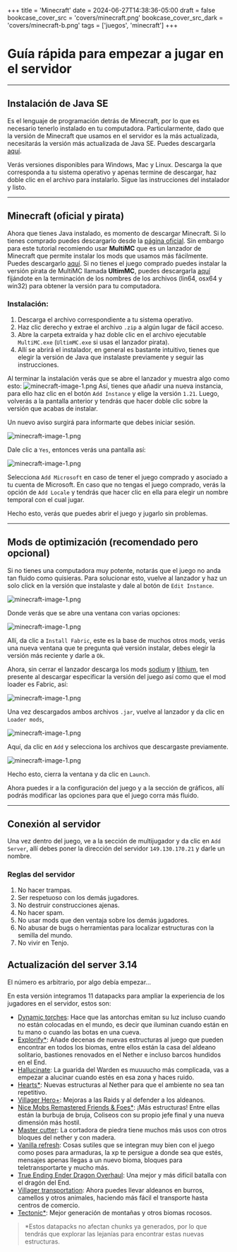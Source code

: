 +++
title = 'Minecraft'
date = 2024-06-27T14:38:36-05:00
draft = false
bookcase_cover_src = 'covers/minecraft.png'
bookcase_cover_src_dark = 'covers/minecraft-b.png'
tags = ['juegos', 'minecraft']
+++

# Guía rápida para empezar a jugar en el servidor

-----
## Instalación de Java SE
Es el lenguaje de programación detrás de Minecraft, por lo que es necesario tenerlo instalado en tu computadora. Particularmente, dado que la versión de Minecraft que usamos en el servidor es la más actualizada, necesitarás la versión más actualizada de Java SE. Puedes descargarla [aquí](https://www.oracle.com/co/java/technologies/downloads/).

Verás versiones disponibles para Windows, Mac y Linux. Descarga la que corresponda a tu sistema operativo y apenas termine de descargar, haz doble clic en el archivo para instalarlo. Sigue las instrucciones del instalador y listo.

-----
## Minecraft (oficial y pirata)
Ahora que tienes Java instalado, es momento de descargar Minecraft. Si lo tienes comprado puedes descargarlo desde la [página oficial](https://www.minecraft.net/es-es/download/). Sin embargo para este tutorial recomiendo usar **MultiMC** que es un lanzador de Minecraft que permite instalar los mods que usamos más fácilmente. Puedes descargarlo [aquí](https://multimc.org/#Download). Si no tienes el juego comprado puedes instalar la versión pirata de MultiMC llamada **UltimMC**, puedes descargarla [aquí](https://nightly.link/UltimMC/Launcher/workflows/main/develop) fijándote en la terminación de los nombres de los archivos (lin64, osx64 y win32) para obtener la versión para tu computadora.

### Instalación:
1. Descarga el archivo correspondiente a tu sistema operativo.
2. Haz clic derecho y extrae el archivo ```.zip``` a algún lugar de fácil acceso.
3. Abre la carpeta extraída y haz doble clic en el archivo ejecutable ```MultiMC.exe``` (```UltimMC.exe``` si usas el lanzador pirata).
4. Allí se abrirá el instalador, en general es bastante intuitivo, tienes que elegir la versión de Java que instalaste previamente y seguir las instrucciones.

Al terminar la instalación verás que se abre el lanzador y muestra algo como esto:
![minecraft-image-1.png](https://raw.githubusercontent.com/TomGaleano/nuevo_blog/main/public/minecraft-image-1.png)
Así, tienes que añadir una nueva instancia, para ello haz clic en el botón ```Add Instance``` y elige la versión ```1.21```. Luego, volverás a la pantalla anterior y tendrás que hacer doble clic sobre la versión que acabas de instalar.

Un nuevo aviso surgirá para informarte que debes iniciar sesión.

![minecraft-image-1.png](https://raw.githubusercontent.com/TomGaleano/nuevo_blog/main/public/minecraft-image-2.png)

Dale clic a ```Yes```, entonces verás una pantalla así:

![minecraft-image-1.png](https://raw.githubusercontent.com/TomGaleano/nuevo_blog/main/public/minecraft-image-3.png)

Selecciona ```Add Microsoft``` en caso de tener el juego comprado y asociado a tu cuenta de Microsoft. En caso que no tengas el juego comprado, verás la opción de ```Add Locale``` y tendrás que hacer clic en ella para elegir un nombre temporal con el cual jugar.

Hecho esto, verás que puedes abrir el juego y jugarlo sin problemas.

-----

## Mods de optimización (recomendado pero opcional)

Si no tienes una computadora muy potente, notarás que el juego no anda tan fluido como quisieras. Para solucionar esto, vuelve al lanzador y haz un solo click en la versión que instalaste y dale al botón de ```Edit Instance```.

![minecraft-image-1.png](https://raw.githubusercontent.com/TomGaleano/nuevo_blog/main/public/minecraft-image-4.png)

Donde verás que se abre una ventana con varias opciones:

![minecraft-image-1.png](https://raw.githubusercontent.com/TomGaleano/nuevo_blog/main/public/minecraft-image-5.png)

Allí, da clic a ```Install Fabric```, este es la base de muchos otros mods, verás una nueva ventana que te pregunta qué versión instalar, debes elegir la versión más reciente y darle a ```Ok```.

Ahora, sin cerrar el lanzador descarga los mods [sodium](https://www.curseforge.com/minecraft/mc-mods/sodium) y [lithium](https://www.curseforge.com/minecraft/mc-mods/lithium), ten presente al descargar especificar la versión del juego así como que el mod loader es Fabric, así:

![minecraft-image-1.png](https://raw.githubusercontent.com/TomGaleano/nuevo_blog/main/public/minecraft-image-6.png)

Una vez descargados ambos archivos ```.jar```, vuelve al lanzador y da clic en ```Loader mods```,

![minecraft-image-1.png](https://raw.githubusercontent.com/TomGaleano/nuevo_blog/main/public/minecraft-image-7.png)

Aquí, da clic en ```Add``` y selecciona los archivos que descargaste previamente.

![minecraft-image-1.png](https://raw.githubusercontent.com/TomGaleano/nuevo_blog/main/public/minecraft-image-8.png)

Hecho esto, cierra la ventana y da clic en ```Launch```.

Ahora puedes ir a la configuración del juego y a la sección de gráficos, allí podrás modificar las opciones para que el juego corra más fluido.

-----

## Conexión al servidor

Una vez dentro del juego, ve a la sección de multijugador y da clic en ```Add Server```, allí debes poner la dirección del servidor ```149.130.170.21``` y darle un nombre.

### Reglas del servidor
1. No hacer trampas.
2. Ser respetuoso con los demás jugadores.
3. No destruir construcciones ajenas.
4. No hacer spam.
5. No usar mods que den ventaja sobre los demás jugadores.
6. No abusar de bugs o herramientas para localizar estructuras con la semilla del mundo.
7. No vivir en Tenjo.

## Actualización del server 3.14
El número es arbitrario, por algo debía empezar...

En esta versión integramos 11 datapacks para ampliar la experiencia de los jugadores en el servidor, estos son:
- [Dynamic torches](https://www.youtube.com/redirect?event=video_description&redir_token=QUFFLUhqa2FfemdsdkJIRkkxRzlnejh5Y1RmOWxNRGJpQXxBQ3Jtc0ttc1dyT3g0YVhpQm1GN2RXQmgxWXltSXNkZTRlU2FEVzBpQW1jelNRNE9jemhzWDlUWVE3M1dNRUdvRERNelFoYnh6T2ZGWVJvMDVDV1NVeHhzQ0NrUlFHY3UyU1QyazdFT3JxNEE1NkIyb0tDZkdWaw&q=https%3A%2F%2Fmodrinth.com%2Fdatapack%2Fdynamic-torches&v=ZwmogE_9xmQ): Hace que las antorchas emitan su luz incluso cuando no están colocadas en el mundo, es decir que iluminan cuando están en tu mano o cuando las botas en una cueva.
- [Explorify*](https://www.youtube.com/redirect?event=video_description&redir_token=QUFFLUhqbW5YUTlJT2FSMy1PZFRsMzRFemllWURCeW16UXxBQ3Jtc0tsNzJxX3VYRmdhcjVzdmRXT0JOWm1qcEx6N3FLNjVYYlJaUVUyakZ3amdQMnRIb1ZlY3h1d1c3M1ZjQU91UEpMUTIxYVpFZThkbDViUlNjYV9NZ3kyc2dGb3ozSmlfRUhhcFVMbndFYkl6U3I3aEh0aw&q=https%3A%2F%2Fmodrinth.com%2Fdatapack%2Fexplorify&v=ZwmogE_9xmQ): Añade decenas de nuevas estructuras al juego que pueden encontrar en todos los biomas, entre ellos están la casa del aldeano solitario, bastiones renovados en el Nether e incluso barcos hundidos en el End.
- [Hallucinate](https://www.youtube.com/redirect?event=video_description&redir_token=QUFFLUhqbGwyNFN2QUJfaWF5NE8yc1lFYlZWMWdLT0Nhd3xBQ3Jtc0tuOFZ3dkIydHlTYTZad2llX0c2dklkVWRFX01lMllqWUZRT3ZiM3N4cVZmdS1xQnZTRjVlT3ktME0tdUhNSGFZVmxqR2x5WTVpZXRpVFFwTks0dEczT0pDZmpncU9WbVBTUDQwM3lsVjJqRUdDTEsxNA&q=https%3A%2F%2Fmodrinth.com%2Fdatapack%2Fkyb-hallucinate&v=ZwmogE_9xmQ): La guarida del Warden es muuuucho más complicada, vas a empezar a alucinar cuando estés en esa zona y haces ruido.
- [Hearts*](https://www.youtube.com/redirect?event=video_description&redir_token=QUFFLUhqbi1xcHJvNU5VWFBfbHBlWDNxRzFnN1FrRFNWZ3xBQ3Jtc0ttczRhd21VeG90MWI2QmFWX0IyTmlIRExSTnR6a3V4REozUnc3WDhjeFBYUkNGcWdvdDZNQjZBWG1pbU0xeEl3Z2lmNDdDamJKRkdhdW5ESG12d2VLejFQVWFlX3R3cG1EWGpYUVFSUXpaQmc5NkZ1OA&q=https%3A%2F%2Fmodrinth.com%2Fdatapack%2Fhearths&v=ZwmogE_9xmQ): Nuevas estructuras al Nether para que el ambiente no sea tan repetitivo.
- [Villager Hero+](https://www.youtube.com/redirect?event=video_description&redir_token=QUFFLUhqbDVWVlhrSDRsOXRwTmFzWG15Z1Z5WkNkbTdoQXxBQ3Jtc0trd2YtbzlmR1ZjcFBqREFRR3NMaWswTmJ4S25zTmNScXFROHdGdDk1blM4TG9Sa09KOGNxSmxmYzhTV3ptTlUzM0w5LVN1Z2ZPS0ZfQUkySXRxdzBSRk53VVZFMXFqLW40TlM2ZGhKcTJBVzdxY3V5bw&q=https%3A%2F%2Fmodrinth.com%2Fdatapack%2Fvillage-hero-plus&v=ZwmogE_9xmQ): Mejoras a las Raids y al defender a los aldeanos.
- [Nice Mobs Remastered Friends & Foes*](https://www.youtube.com/redirect?event=video_description&redir_token=QUFFLUhqbWJubF85eXlhanVhdkhZc1pTdzVVSy04cEFzQXxBQ3Jtc0tsTEpBQXZ4eEYtUHpMVzc1SW8yS2kxalpGQ1Y3VklibTVSSW5MYTlWamlnZVlwTFJ5RE1xNmI3d0o0T1BOUm1HWnlXYlBPeHZyOGpQSDVEZzgwaDV2Si1WMEluSy1rM3c2aFJzbzRIUFNxZWJYelVHRQ&q=https%3A%2F%2Fmodrinth.com%2Fdatapack%2Fnice-mobs-remastered&v=ZwmogE_9xmQ): ¡Más estructuras! Entre ellas están la burbuja de bruja, Coliseos con su propio jefe final y una nueva dimensión más hostil.
- [Master cutter](https://www.youtube.com/redirect?event=video_description&redir_token=QUFFLUhqbUhCTEJXUjA4MnljRkppNUUxMTlJc3hlV1Zrd3xBQ3Jtc0tsUnhZeFVTODZlVlczNVd4bXBYdXBVVEpxc2xnQzc1bzFidXptTHMtNVNhSW02bXZrSkFJNHZaeHkwbWlGUVk5RXBWMy12enlOLVp0QVdHYm12TXAwUEZoNURFR1RtdnRjOXU3bkxyalItMHE2REh6WQ&q=https%3A%2F%2Fmodrinth.com%2Fdatapack%2Fmastercutter&v=ZwmogE_9xmQ): La cortadora de piedra tiene muchos más usos con otros bloques del nether y con madera.
- [Vanilla refresh](https://www.youtube.com/redirect?event=video_description&redir_token=QUFFLUhqbVIyNHNhdGFwSkxYNFBsVXM2V1h4aXUyUXBnZ3xBQ3Jtc0tuSDhHdFhhVGJ3ZVl6QlBMbUZxNjVHZ3hlVXV1S0hnYzRpRWR1VjZGc3VBcXB5LUcyWnJ1SnhjU3JzQWVLUjJYWDJ3STB5XzhWNmRoR1NoV1RrVlBsdnNPOHlITkU1a1o2VExxS3RHYlpEcm9YSGpiVQ&q=https%3A%2F%2Fmodrinth.com%2Fdatapack%2Fvanilla-refresh&v=ZwmogE_9xmQ): Cosas sutiles que se integran muy bien con el juego como poses para armaduras, la xp te persigue a donde sea que estés, mensajes apenas llegas a un nuevo bioma, bloques para teletransportarte y mucho más.
- [True Ending Ender Dragon Overhaul](https://www.youtube.com/redirect?event=video_description&redir_token=QUFFLUhqbmhLNmtHWjYzcXBfM3NQeGFFVjVlMjJkUm5kQXxBQ3Jtc0ttS1lGeFJLQlF1OGFJQzZESWdkam9HTFhjaHdQclRJZ2g0UWJfQXhxSVRudXNWM0ZUODlxUC1jaWlacDBuR2NvSDMzN1BDZUNuUmdRZTFDMXpMQ0JGN1ZPNlZJOUlyaFloVWZzcFJWNk85MVdkOUdraw&q=https%3A%2F%2Fmodrinth.com%2Fdatapack%2Ftrue-ending&v=ZwmogE_9xmQ): Una mejor y más difícil batalla con el dragón del End.
- [Villager transportation](https://www.youtube.com/redirect?event=video_description&redir_token=QUFFLUhqbE1kZnZZaVk2MmFYbENkcDZMSzFnbnpiUERwUXxBQ3Jtc0tsdVU2dDdCNXU3Zll6VGs0R21JREdadHJ1NFh6dmxhN2lhQzluSU9WM3gyVGNBZnM4TFF2aGk0QXdncmZJM2N6ZThlZlptcXRoRjRnbGNtWVNFNTVHUWhvcTR5bHBjcE0wbl9FSVRyUGxPbWgxYkRSZw&q=https%3A%2F%2Fmodrinth.com%2Fdatapack%2Fvillager-transportation&v=ZwmogE_9xmQ): Ahora puedes llevar aldeanos en burros, camellos y otros animales, haciendo más fácil el transporte hasta centros de comercio.
- [Tectonic*](https://www.youtube.com/redirect?event=video_description&redir_token=QUFFLUhqbngxVmg4dEpFT3hWQlNpVzVSQzJ6ckhsRkFyUXxBQ3Jtc0ttNG0xRWJhSlJvMzBDUjlrOVhDaFd6YTBoUzk1bVIxMWd1dnR6eThkNTRmR0V1QmhqNGF5R04yMWEzdFZKcXJ6Y3BOeDdES1MtM0xiOFJsOGxkMlkwQjcySm1GeGZTb1RTOGpvd2VjUVM5Vnl4TFpxdw&q=https%3A%2F%2Fmodrinth.com%2Fdatapack%2Ftectonic&v=ZwmogE_9xmQ): Mejor generación de montañas y otros biomas rocosos.


> *Estos datapacks no afectan chunks ya generados, por lo que tendrás que explorar las lejanías para encontrar estas nuevas estructuras.

